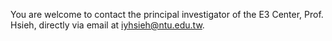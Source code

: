 You are welcome to contact the principal investigator of the E3 Center, Prof. Hsieh, directly via email at [iyhsieh@ntu.edu.tw](mailto:iyhsieh@ntu.edu.tw).